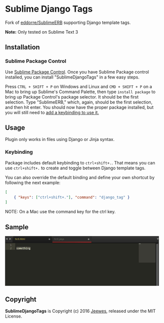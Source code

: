 # Sublime Django Tags

Fork of [eddorre/SublimeERB](https://github.com/eddorre/SublimeERB) supporting Django template tags.

**Note:** Only tested on Sublime Text 3

## Installation

### Sublime Package Control

Use [Sublime Package Control](https://packagecontrol.io/). Once you have Sublime Package control installed, you can install "SublimeDjangoTags" in a few easy steps.

Press `CTRL + SHIFT + P` on Windows and Linux and `CMD + SHIFT + P` on a Mac to bring up Sublime's Command Palette, then type `install package` to bring up Package Control's package selector. It should be the first selection. Type "SublimeERB," which, again, should be the first selection, and then hit enter. You should now have the proper package installed, but you will still need to [add a keybinding to use it.](#add-keybinding)

## Usage

Plugin only works in files using Django or Jinja syntax.

### Keybinding

Package includes default keybinding to `ctrl+shift+.`. That means you can use `ctrl+shift+.` to create and toggle between Django template tags.

You can also override the default binding and define your own shortcut by following the next example:

```json
[
    { "keys": ["ctrl+shift+."], "command": "django_tag" }
]
```

NOTE: On a Mac use the command key for the ctrl key.

Sample
----------
<img src="https://raw.githubusercontent.com/Jeewes/SublimeDjangoTags/master/django_tags.gif" />

Copyright
---------

**SublimeDjangoTags** is Copyright (c) 2016 [Jeewes](https://github.com/Jeewes), released under the MIT License.
